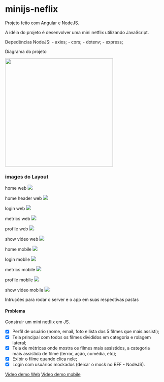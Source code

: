 # minijs-neflix

Projeto feito com Angular e NodeJS.

A idéia do projeto é desenvolver uma mini netflix utilizando JavaScript.

Depedências NodeJS: 
    - axios;
    - cors;
    - dotenv;
    - express;

Diagrama do projeto

<img src="./imagens/projeto-junior.jpg" height="350" width="350">

### images do Layout

home web
<img src="./imagens/web-home.png">

home header web
<img src="./imagens/web-home-header.png">

login web
<img src="./imagens/web-login.png">

metrics web
<img src="./imagens/web-metrics.png">

profile web
<img src="./imagens/web-profile.png">

show video web
<img src="./imagens/web-show-video.png">

home mobile
<img src="./imagens/mobile-home-menu.png">

login mobile
<img src="./imagens/mobile-login.png">

metrics mobile
<img src="./imagens/mobile-metrics.png">

profile mobile
<img src="./imagens/mobile-profile.png">

show video mobile
<img src="./imagens/mobile-show-film.png">

Intruções para rodar o server e o app em suas respectivas pastas

#### Problema
 Construir um mini netflix em JS.

 - [x] Perfil de usuário (nome, email, foto e lista dos 5 filmes que mais assisti);
 - [x] Tela principal com todos os filmes divididos em categoria e rolagem lateral;
 - [x] Tela de métricas onde mostra os filmes mais assistidos, a categoria mais assistida de filme (terror, ação, comédia, etc);
 - [x] Exibir o filme quando clica nele;
 - [x] Login com usuários mockados (deixar o mock no BFF - NodeJS).

[Video demo Web](https://drive.google.com/file/d/1IO5yUvpOCjhmtli9nXJ3NtD_QEdT9LBU/view)
[Video demo mobile](https://drive.google.com/file/d/1e-sAMqeGsQxJLc-eAiWaDvTbojbYpktZ/view)

